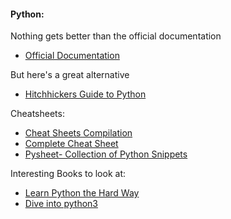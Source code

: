 #### Python:

Nothing gets better than the official documentation
- [Official Documentation](https://docs.python.org/3/tutorial/index.html)

But here's a great alternative
- [Hitchhickers Guide to Python](https://docs.python-guide.org/)

Cheatsheets:

- [Cheat Sheets Compilation](https://ehmatthes.github.io/pcc/cheatsheets/README.html)
- [Complete Cheat Sheet](https://github.com/wilfredinni/python-cheatsheet)
- [Pysheet- Collection of Python Snippets](https://www.pythonsheets.com/)

Interesting Books to look at:

- [Learn Python the Hard Way](https://www.souravsengupta.com/cds2015/python/LPTHW.pdf)
- [Dive into python3](https://www.cmi.ac.in/~madhavan/courses/prog2-2012/docs/diveintopython3/index.html)
